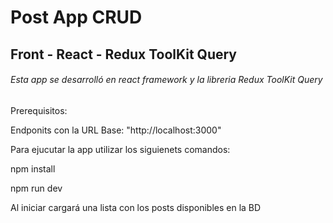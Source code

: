 # Post App CRUD

## Front - React - Redux ToolKit Query

###### Esta app se desarrolló en react framework y la libreria  Redux ToolKit Query

Prerequisitos:

Endponits con la URL Base: "http://localhost:3000"

Para ejucutar la app utilizar los siguienets comandos:

npm install 

npm run dev 

Al iniciar cargará una lista con los posts disponibles en la BD




